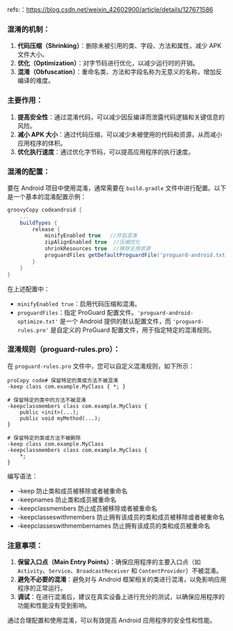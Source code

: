 refs:：https://blog.csdn.net/weixin_42602900/article/details/127671586



### 混淆的机制：

1. **代码压缩（Shrinking）**：删除未被引用的类、字段、方法和属性，减少 APK 文件大小。
2. **优化（Optimization）**：对字节码进行优化，以减少运行时的开销。
3. **混淆（Obfuscation）**：重命名类、方法和字段名称为无意义的名称，增加反编译的难度。

### 主要作用：

1. **提高安全性**：通过混淆代码，可以减少因反编译而泄露代码逻辑和关键信息的风险。
2. **减小 APK 大小**：通过代码压缩，可以减少未被使用的代码和资源，从而减小应用程序的体积。
3. **优化执行速度**：通过优化字节码，可以提高应用程序的执行速度。

### 混淆的配置：

要在 Android 项目中使用混淆，通常需要在 `build.gradle` 文件中进行配置。以下是一个基本的混淆配置示例：

```groovy
groovyCopy codeandroid {
    ...
    buildTypes {
        release {
            minifyEnabled true   //开启混淆
            zipAlignEnabled true  //压缩优化
            shrinkResources true  //移除无用资源
            proguardFiles getDefaultProguardFile('proguard-android.txt'), 'proguard-rules.pro' //默认的混淆文件以及我们指定的混淆文件
        }
    }
}
```

在上述配置中：

- `minifyEnabled true`：启用代码压缩和混淆。
- `proguardFiles`：指定 ProGuard 配置文件。`'proguard-android-optimize.txt'` 是一个 Android 提供的默认配置文件，而 `'proguard-rules.pro'` 是自定义的 ProGuard 配置文件，用于指定特定的混淆规则。

### 混淆规则（proguard-rules.pro）：

在 `proguard-rules.pro` 文件中，您可以自定义混淆规则，如下所示：

```
proCopy code# 保留特定的类或方法不被混淆
-keep class com.example.MyClass { *; }

# 保留特定的类中的方法不被混淆
-keepclassmembers class com.example.MyClass {
    public <init>(...);
    public void myMethod(...);
}

# 保留特定的类或方法不被删除
-keep class com.example.MyClass
-keepclassmembers class com.example.MyClass {
    *;
}
```

编写语法：

- -keep    防止类和成员被移除或者被重命名
- -keepnames    防止类和成员被重命名
- -keepclassmembers    防止成员被移除或者被重命名
- -keepclasseswithmembers    防止拥有该成员的类和成员被移除或者被重命名
- -keepclasseswithmembernames    防止拥有该成员的类和成员被重命名

### 注意事项：

1. **保留入口点（Main Entry Points）**：确保应用程序的主要入口点（如 `Activity`、`Service`、`BroadcastReceiver` 和 `ContentProvider`）不被混淆。
2. **避免不必要的混淆**：避免对与 Android 框架相关的类进行混淆，以免影响应用程序的正常运行。
3. **调试**：在进行混淆后，建议在真实设备上进行充分的测试，以确保应用程序的功能和性能没有受到影响。

通过合理配置和使用混淆，可以有效提高 Android 应用程序的安全性和性能。

